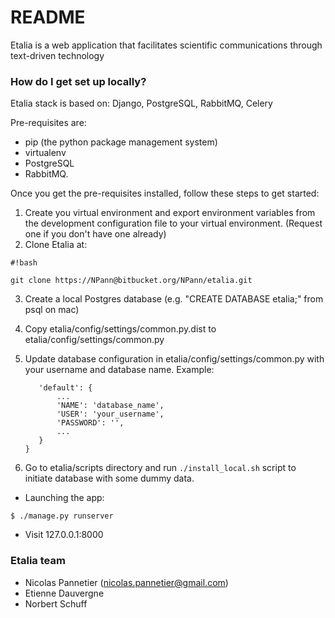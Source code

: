 # README #

Etalia is a web application that facilitates scientific communications through 
text-driven technology 

### How do I get set up locally? ###

Etalia stack is based on: Django, PostgreSQL, RabbitMQ, Celery

Pre-requisites are: 

* pip (the python package management system)
* virtualenv
* PostgreSQL
* RabbitMQ.

Once you get the pre-requisites installed, follow these steps to get started:

1. Create you virtual environment and export environment variables from the 
development configuration file to your virtual environment. 
(Request one if you don't have one already)
2. Clone Etalia at: 
```
#!bash

git clone https://NPann@bitbucket.org/NPann/etalia.git
```

3. Create a local Postgres database (e.g. "CREATE DATABASE etalia;" from psql on mac)
4. Copy etalia/config/settings/common.py.dist to etalia/config/settings/common.py
4. Update database configuration in etalia/config/settings/common.py with your 
username and database name. Example:
 
   ```DATABASES = {
      'default': {
          ...
          'NAME': 'database_name',
          'USER': 'your_username',
          'PASSWORD': '',
          ...
      }
   }
   ```
   
3. Go to etalia/scripts directory and run ```./install_local.sh``` script to
initiate database with some dummy data.


* Launching the app:

```
$ ./manage.py runserver
```

* Visit 127.0.0.1:8000

### Etalia team ###

* Nicolas Pannetier (nicolas.pannetier@gmail.com)
* Etienne Dauvergne
* Norbert Schuff

